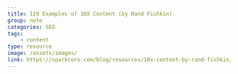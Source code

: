 ```yaml
---
title: 119 Examples of 10X Content (by Rand Fishkin)
group: note
categories: SEO
tags:
    - content
type: resource
image: /assets/images/
link: https://sparktoro.com/blog/resources/10x-content-by-rand-fishkin/
---
```

